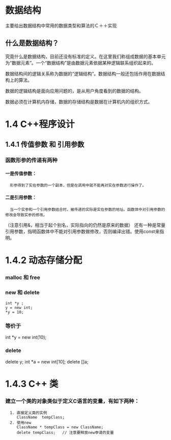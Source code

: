 数据结构
================
主要给出数据结构中常用的数据类型和算法的Ｃ＋＋实现

什么是数据结构？
------
究竟什么是数据结构，目前还没有标准的定义。在这里我们称组成数据的基本单元为“数据元素”。一个“数据结构”是由数据元素依据某种逻辑联系组织起来的。

数据结构间的逻辑关系称为数据的“逻辑结构”。数据结构一般还包括作用在数据结构上的算法。

数据的逻辑结构是面向应用问题的，是从用户角度看到的数据的结构。

数据必须在计算机内存储，数据的存储结构是数据在计算机内的组织方式。

1.4 C++程序设计
=======

1.4.1  传值参数  和  引用参数
---------------
###   函数形参的传递有两种
####   一是传值参数： 
      形参得到了实在参数的一个副本，但是在调用中就不能再对实在参数进行操作了。
####  二是引用参数：
      当一个实参和一个引用参数结合时，被传递的实际是实在参数的地址。函数体中对引用参数的修改会导致实参的修改。
   （注意引用&，相当于起个别名，实际指向的仍然是原来的数据）
  还有一种是常量引用参数，指明函数体中不能对引用参数做修改，否则编译出错。使用const来指明。
  
  
1.4.2 动态存储分配
===================
 
###  malloc 和 free
###  new    和 delete
    int *y ;
    y = new int;
    *y = 10;
    
###   等价于 
   int *y = new int(10);
   
###   delete   
   delete y;
   int *a = new int[10];
   delete []a;

1.4.3 C++ 类
==================
###   建立一个类的对象类似于定义C语言的变量，有如下两种：
      1. 直接定义类的实例
         ClassName  tempClass;
      2. 使用new
         ClassName * tempClass = new ClassName;
         delete tempClass;   // 注意要释放new申请的变量
         
         
         


